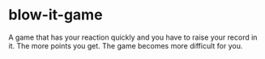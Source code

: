 # blow-it-game
A game that has your reaction quickly and you have to raise your record in it. The more points you get. The game becomes more difficult for you.
